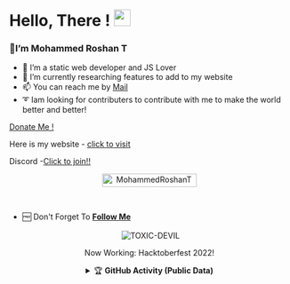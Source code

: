 # Hello, There ! <img src="https://raw.githubusercontent.com/MartinHeinz/MartinHeinz/master/wave.gif" width="30px">
### 👋I’m Mohammed Roshan T
- 👀 I’m a static web developer and JS Lover
- 🌱 I’m currently researching features to add to my website 
- 📫 You can reach me by <a href = "mailto:theneondev@gmail.com">Mail</a>
- ➰ Iam looking for contributers to contribute with me to make the world better and better!

<a href="https://github.com/MohammedRoshanT/Donate"> Donate Me !</a> 

Here is my website - <a href = "https://theneondev.netlify.app">click to visit</a>

Discord -<a href = "https://discord.gg/x6kNjzrdeN">Click to join!!</a>

<p align="center"> <a href="MohammedRoshanT"><img width="170px" height="24" src="https://komarev.com/ghpvc/?username=MohammedRoshanT&label=PROFILE%20VISITORS&color=green&style=flat-square" alt="MohammedRoshanT" /></a> </p><br>
 
- 🆓 Don't Forget To **[Follow Me](https://github.com/MohammedRoshanT)**
<div align="center">
<p>&nbsp;<img align="center" src="https://github-readme-stats.vercel.app/api?username=MohammedRoshanT&show_icons=true&theme=nightowl" alt="TOXIC-DEVIL" /></p>

Now Working: Hacktoberfest 2022!


<details>
    <summary>&#127942 <b>GitHub Activity (Public Data)</b></summary><br/>

![Metrics](https://metrics.lecoq.io/MohammedRoshanT?template=classic&followup=1&isocalendar=1&languages=1&isocalendar.duration=half-year&config.timezone=Europe%2FIstanbul)

</details>
<!---
MohammedRoshanT/MohammedRoshanT is a ✨ special ✨ repository because its `README.md` (this file) appears on your GitHub profile.
You can click the Preview link to take a look at your changes.
--->
